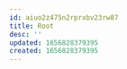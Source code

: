 ```yaml
---
id: aiuo2z475n2rprxbv23rw87
title: Root
desc: ''
updated: 1656828379395
created: 1656828379395
---
```


